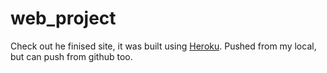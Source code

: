 # web_project
Check out he finised site, it was built using [Heroku](www.danieroliva.com).
Pushed from my local, but can push from github too.
